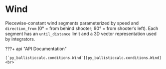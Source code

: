 # Wind

Piecewise-constant wind segments parameterized by speed and `direction_from` (0° = from behind shooter; 90° = from shooter’s left). Each segment has an `until_distance` limit and a 3D vector representation used by integrators.

???+ api "API Documentation"

    [`py_ballisticcalc.conditions.Wind`][py_ballisticcalc.conditions.Wind]<br>
